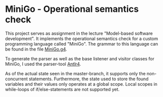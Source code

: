 # MiniGo - Operational semantics check
This project serves as assignment in the lecture "Model-based software development". 
It implements the operational semantics check for a custom programming language called "MiniGo".
The grammar to this language can be found in the file [MiniGo.g4](https://github.com/Wekra/MiniGoSemantics/blob/master/src/main/antlr4/de/wernet/miniGoSemantics/antlr/MiniGo.g4).

To generate the parser as well as the base listener and visitor classes for MiniGo, I used the parser-tool [Antlr4](http://www.antlr.org).

As of the actual state seen in the master-branch, it supports only the non-concurrent statements.
Furthermore, the state used to store the found variables and their values only operates at a global scope. 
Local scopes in while-loops of if/else-statements are not supported yet.
